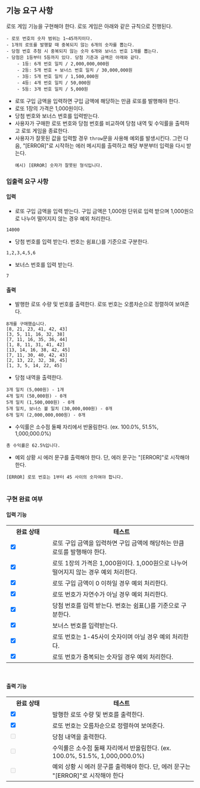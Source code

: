 ## 기능 요구 사항

 로또 게임 기능을 구현해야 한다. 로또 게임은 아래와 같은 규칙으로 진행된다.

```
- 로또 번호의 숫자 범위는 1~45까지이다.
- 1개의 로또를 발행할 때 중복되지 않는 6개의 숫자를 뽑는다.
- 당첨 번호 추첨 시 중복되지 않는 숫자 6개와 보너스 번호 1개를 뽑는다.
- 당첨은 1등부터 5등까지 있다. 당첨 기준과 금액은 아래와 같다.
    - 1등: 6개 번호 일치 / 2,000,000,000원
    - 2등: 5개 번호 + 보너스 번호 일치 / 30,000,000원
    - 3등: 5개 번호 일치 / 1,500,000원
    - 4등: 4개 번호 일치 / 50,000원
    - 5등: 3개 번호 일치 / 5,000원
```

- 로또 구입 금액을 입력하면 구입 금액에 해당하는 만큼 로또를 발행해야 한다.
- 로또 1장의 가격은 1,000원이다.
- 당첨 번호와 보너스 번호를 입력받는다.
- 사용자가 구매한 로또 번호와 당첨 번호를 비교하여 당첨 내역 및 수익률을 출력하고 로또 게임을 종료한다.
- 사용자가 잘못된 값을 입력할 경우 `throw`문을 사용해 예외를 발생시킨다. 그런 다음, "[ERROR]"로 시작하는 에러 메시지를 출력하고 해당 부분부터 입력을 다시 받는다.
  ```
  예시) [ERROR] 숫자가 잘못된 형식입니다.
  ```

### 입출력 요구 사항

#### 입력

- 로또 구입 금액을 입력 받는다. 구입 금액은 1,000원 단위로 입력 받으며 1,000원으로 나누어 떨어지지 않는 경우 예외 처리한다.

```
14000
```

- 당첨 번호를 입력 받는다. 번호는 쉼표(,)를 기준으로 구분한다.

```
1,2,3,4,5,6
```

- 보너스 번호를 입력 받는다.

```
7
```

#### 출력

- 발행한 로또 수량 및 번호를 출력한다. 로또 번호는 오름차순으로 정렬하여 보여준다.

```
8개를 구매했습니다.
[8, 21, 23, 41, 42, 43]
[3, 5, 11, 16, 32, 38]
[7, 11, 16, 35, 36, 44]
[1, 8, 11, 31, 41, 42]
[13, 14, 16, 38, 42, 45]
[7, 11, 30, 40, 42, 43]
[2, 13, 22, 32, 38, 45]
[1, 3, 5, 14, 22, 45]
```

- 당첨 내역을 출력한다.

```
3개 일치 (5,000원) - 1개
4개 일치 (50,000원) - 0개
5개 일치 (1,500,000원) - 0개
5개 일치, 보너스 볼 일치 (30,000,000원) - 0개
6개 일치 (2,000,000,000원) - 0개
```

- 수익률은 소수점 둘째 자리에서 반올림한다. (ex. 100.0%, 51.5%, 1,000,000.0%)

```
총 수익률은 62.5%입니다.
```

- 예외 상황 시 에러 문구를 출력해야 한다. 단, 에러 문구는 "[ERROR]"로 시작해야 한다.

```
[ERROR] 로또 번호는 1부터 45 사이의 숫자여야 합니다.
```

#
### 구현 완료 여부

#### 입력 기능

<table>
    <tr>
        <th style = 'width : 100px'>완료 상태</th>
        <th>테스트</th>
    </tr>
    <tr>
        <td><input type="checkBox" checked></td>
        <td>로또 구입 금액을 입력하면 구입 금액에 해당하는 만큼 로또를 발행해야 한다.</td>
    </tr>
    <tr>
        <td><input type="checkBox" checked></td>
        <td>로또 1장의 가격은 1,000원이다. 1,000원으로 나누어 떨어지지 않는 경우 예외 처리한다.</td>
    </tr>
    <tr>
        <td><input type="checkBox" checked></td>
        <td>로또 구입 금액이 0 이하일 경우 예외 처리한다.</td>
    </tr>
    <tr>
        <td><input type="checkBox" checked></td>
        <td>로또 번호가 자연수가 아닐 경우 예외 처리한다.</td>
    </tr>
    <tr>
        <td><input type="checkBox" checked></td>
        <td>당첨 번호를 입력 받는다. 번호는 쉼표(,)를 기준으로 구분한다.</td>
    </tr>
    <tr>
        <td><input type="checkBox" checked></td>
        <td>보너스 번호를 입력받는다.</td>
    </tr>
    <tr>
        <td><input type="checkBox" checked></td>
        <td>로또 번호는 1-45사이 숫자이며 아닐 경우 예외 처리한다.</td>
    </tr>
    <tr>
        <td><input type="checkBox" checked></td>
        <td>로또 번호가 중복되는 숫자일 경우 예외 처리한다.</td>
    </tr>
</table>

<br>


#### 출력 기능

<table>
    <tr>
        <th style = 'width : 100px'>완료 상태</th>
        <th>테스트</th>
    </tr>
    <tr>
        <td><input type="checkBox" checked></td>
        <td>발행한 로또 수량 및 번호를 출력한다.</td>
    </tr>
    <tr>
        <td><input type="checkBox" checked></td>
        <td>로또 번호는 오름차순으로 정렬하여 보여준다.</td>
    </tr>
    <tr>
        <td><input type="checkBox" disabled></td>
        <td>당첨 내역을 출력한다.</td>
    </tr>
    <tr>
        <td><input type="checkBox" disabled></td>
        <td>수익률은 소수점 둘째 자리에서 반올림한다. (ex. 100.0%, 51.5%, 1,000,000.0%)</td>
    </tr>
    <tr>
        <td><input type="checkBox" disabled></td>
        <td>예외 상황 시 에러 문구를 출력해야 한다. 단, 에러 문구는 "[ERROR]"로 시작해야 한다</td>
    </tr>
</table>
